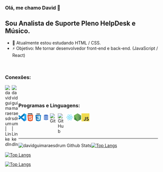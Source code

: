 ### Olá, me chamo David 👋

## Sou Analista de Suporte Pleno HelpDesk e Músico.
- 🌱 Atualmente estou estudando HTML / CSS.
- ⚡ Objetivo: Me tornar desenvolvedor front-end e back-end. (JavaScript / React)

<br />

### Conexões:

[<img align="left" alt="davidguimaraesdrum | LinkedIn" width="22px" src="https://www.nicepng.com/png/full/27-277988_linkedin-logo-png-branco.png" />][linkedin]
[<img align="left" alt="davidguimaraesdrum | LinkedIn" width="22px" src="https://w7.pngwing.com/pngs/705/107/png-transparent-microsoft-outlook-outlook-com-outlook-mobile-email-outlook-miscellaneous-blue-angle.png" />][email]

<br />
<br />

### Programas e Linguagens:

<img align="left" alt="Visual Studio Code" width="26px" src="https://raw.githubusercontent.com/github/explore/80688e429a7d4ef2fca1e82350fe8e3517d3494d/topics/visual-studio-code/visual-studio-code.png" />
<img align="left" alt="HTML5" width="26px" src="https://raw.githubusercontent.com/github/explore/80688e429a7d4ef2fca1e82350fe8e3517d3494d/topics/html/html.png" />
<img align="left" alt="CSS3" width="26px" src="https://raw.githubusercontent.com/github/explore/80688e429a7d4ef2fca1e82350fe8e3517d3494d/topics/css/css.png" />
<img align="left" alt="SQL" width="26px" src="https://raw.githubusercontent.com/github/explore/80688e429a7d4ef2fca1e82350fe8e3517d3494d/topics/sql/sql.png" />
<img align="left" alt="Git" width="26px" src="https://cdn4.iconfinder.com/data/icons/free-social-media-icons-1/200/1469470492_Git-512.png" />
<img align="left" alt="GitHub" width="26px" src="https://cdn1.iconfinder.com/data/icons/social-media-and-logos-8/32/social_media_online_logo_github-512.png" />
<img align="left" alt="React" width="26px" src="https://raw.githubusercontent.com/github/explore/80688e429a7d4ef2fca1e82350fe8e3517d3494d/topics/react/react.png" />
<img align="left" alt="Node.js" width="26px" src="https://raw.githubusercontent.com/github/explore/80688e429a7d4ef2fca1e82350fe8e3517d3494d/topics/nodejs/nodejs.png" />
<img align="left" alt="JavaScript" width="26px" src="https://raw.githubusercontent.com/github/explore/80688e429a7d4ef2fca1e82350fe8e3517d3494d/topics/javascript/javascript.png" />
<br />
<br />
<!-- --- -->

<!-- ### YouTube:
[<img align="left" alt="davidguimaraesdrum | LinkedIn" width="35px" src="https://play-lh.googleusercontent.com/S4wylkvt2jz16hnG9IG0pAZosbB82nWWy8P-rQkb54uH-SCVd5L2j7z7x1Vz5pZvIRc" />][youtube]  -->

<br />
<br />

---

<img align="left" alt="davidguimaraesdrum Github Stats" src="https://github-readme-stats.vercel.app/api?username=davidguimaraesdrum&show_icons=true&theme=radical" />

[![Top Langs](https://github-readme-stats.vercel.app/api/top-langs/?username=davidguimaraesdrum&theme=radical)](https://github.com/davidguimaraesdrum)

[![Top Langs](https://github-readme-stats.vercel.app/api/top-langs/?username=douglaswdias&theme=radical)](https://github.com/douglaswdias)

[![Top Langs](https://github-readme-stats.vercel.app/api/top-langs/?username=davidguimaraesdrum)](https://github.com/davidguimaraesdrum/github-readme-stats)


[linkedin]: https://www.linkedin.com/in/david-guimarães-1311b834
[email]: mailto:david.guima@hotmail.com
[youtube]: https://www.youtube.com/channel/UCa3poBw_0uQt6O4hexk6j1w



